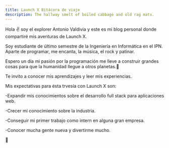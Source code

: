 ```yaml
---
title: Launch X Bitácora de viaje
description: The hallway smelt of boiled cabbage and old rag mats.
---
```


Hola ✌️  soy el explorer Antonio Valdivia y este es mi blog personal donde compartiré mis aventuras de Launch X.

Soy estudiante de último semestre de la Ingeniería en Informática en el IPN.<br>
Aparte de programar, me encanta, la música, el rock y patinar.

Espero un día mi pasión por la programación me lleve a construir grandes cosas para que la humanidad llegue a otros planetas.🚀

Te invito a conocer mis aprendizajes y leer mis experiencias.

Mis expectativas para ésta trvesía con Launch X son:

-Expandir mis conocimientos sobre el desarrollo full stack para aplicaciones web.

-Crecer mi conocimiento sobre la industria.

-Conseguir mi primer trabajo como intern en alguna gran empresa.

-Conocer mucha gente nueva y divertirme mucho.

🚀

